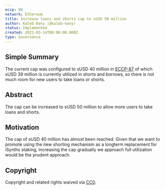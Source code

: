 ```yaml
---
eccp: 88
network: Ethereum
title: Increase loans and shorts cap to sUSD 50 million
author: Kaleb Keny (@kaleb-keny)
status: Implemented
created: 2021-03-14T00:00:00.000Z
type: Governance
---
```


<!--You can leave these HTML comments in your merged ECCP and delete the visible duplicate text guides, they will not appear and may be helpful to refer to if you edit it again. This is the suggested template for new ECCPs. Note that an ECCP number will be assigned by an editor. When opening a pull request to submit your ECCP, please use an abbreviated title in the filename, `eccp-draft_title_abbrev.md`. The title should be 44 characters or less.-->

## Simple Summary

<!--"If you can't explain it simply, you don't understand it well enough." Provide a simplified and layman-accessible explanation of the ECCP.-->

The current cap was configured to sUSD 40 million in [ECCP-87](https://eips.elysian.finance/ECCP/eccp-87) of which sUSD 39 million is currently utilized in shorts and borrows, so there is not much room for new users to take loans or shorts.

## Abstract

<!--A short (~200 word) description of the variable change proposed.-->

The cap can be increased to sUSD 50 million to allow more users to take loans and shorts.

## Motivation

<!--The motivation is critical for ECCPs that want to update variables within Elysian. It should clearly explain why the existing variable is not incentive aligned. ECCP submissions without sufficient motivation may be rejected outright.-->

The cap of sUSD 40 million has almost been reached. Given that we want to promote using the new shorting mechanism as a longterm replacement for iSynths staking, increasing the cap gradually we approach full utilization would be the prudent approach.

## Copyright

Copyright and related rights waived via [CC0](https://creativecommons.org/publicdomain/zero/1.0/).
